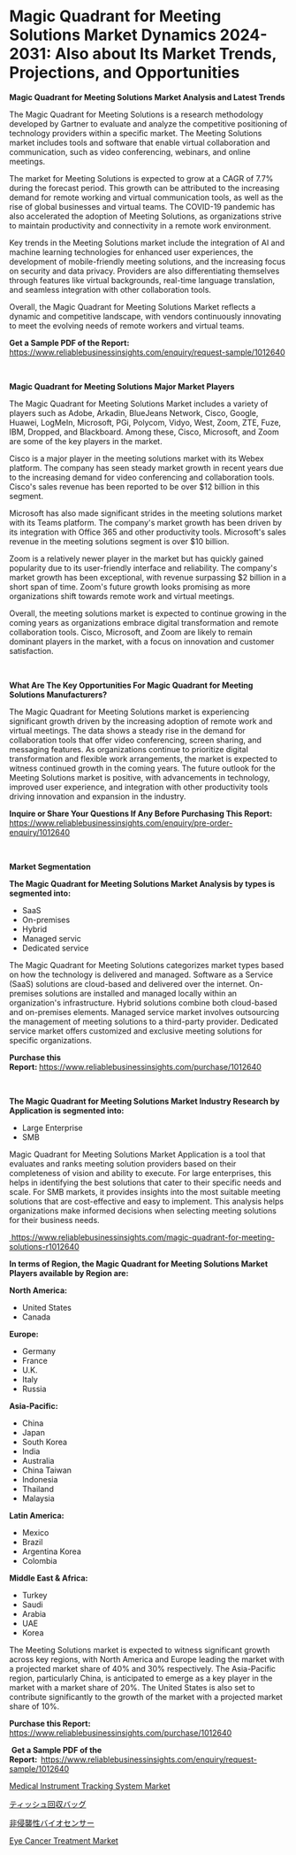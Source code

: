 <p><h1>Magic Quadrant for Meeting Solutions Market Dynamics 2024-2031: Also about Its Market Trends, Projections, and Opportunities</h1></p><p><strong>Magic Quadrant for Meeting Solutions Market Analysis and Latest Trends</strong></p>
<p><p>The Magic Quadrant for Meeting Solutions is a research methodology developed by Gartner to evaluate and analyze the competitive positioning of technology providers within a specific market. The Meeting Solutions market includes tools and software that enable virtual collaboration and communication, such as video conferencing, webinars, and online meetings.</p><p>The market for Meeting Solutions is expected to grow at a CAGR of 7.7% during the forecast period. This growth can be attributed to the increasing demand for remote working and virtual communication tools, as well as the rise of global businesses and virtual teams. The COVID-19 pandemic has also accelerated the adoption of Meeting Solutions, as organizations strive to maintain productivity and connectivity in a remote work environment.</p><p>Key trends in the Meeting Solutions market include the integration of AI and machine learning technologies for enhanced user experiences, the development of mobile-friendly meeting solutions, and the increasing focus on security and data privacy. Providers are also differentiating themselves through features like virtual backgrounds, real-time language translation, and seamless integration with other collaboration tools.</p><p>Overall, the Magic Quadrant for Meeting Solutions Market reflects a dynamic and competitive landscape, with vendors continuously innovating to meet the evolving needs of remote workers and virtual teams.</p></p>
<p><strong>Get a Sample PDF of the Report:&nbsp;</strong> <a href="https://www.reliablebusinessinsights.com/enquiry/request-sample/1012640">https://www.reliablebusinessinsights.com/enquiry/request-sample/1012640</a></p>
<p>&nbsp;</p>
<p><strong>Magic Quadrant for Meeting Solutions Major Market Players</strong></p>
<p><p>The Magic Quadrant for Meeting Solutions Market includes a variety of players such as Adobe, Arkadin, BlueJeans Network, Cisco, Google, Huawei, LogMeIn, Microsoft, PGi, Polycom, Vidyo, West, Zoom, ZTE, Fuze, IBM, Dropped, and Blackboard. Among these, Cisco, Microsoft, and Zoom are some of the key players in the market.</p><p>Cisco is a major player in the meeting solutions market with its Webex platform. The company has seen steady market growth in recent years due to the increasing demand for video conferencing and collaboration tools. Cisco's sales revenue has been reported to be over $12 billion in this segment.</p><p>Microsoft has also made significant strides in the meeting solutions market with its Teams platform. The company's market growth has been driven by its integration with Office 365 and other productivity tools. Microsoft's sales revenue in the meeting solutions segment is over $10 billion.</p><p>Zoom is a relatively newer player in the market but has quickly gained popularity due to its user-friendly interface and reliability. The company's market growth has been exceptional, with revenue surpassing $2 billion in a short span of time. Zoom's future growth looks promising as more organizations shift towards remote work and virtual meetings.</p><p>Overall, the meeting solutions market is expected to continue growing in the coming years as organizations embrace digital transformation and remote collaboration tools. Cisco, Microsoft, and Zoom are likely to remain dominant players in the market, with a focus on innovation and customer satisfaction.</p></p>
<p>&nbsp;</p>
<p><strong>What Are The Key Opportunities For Magic Quadrant for Meeting Solutions Manufacturers?</strong></p>
<p><p>The Magic Quadrant for Meeting Solutions market is experiencing significant growth driven by the increasing adoption of remote work and virtual meetings. The data shows a steady rise in the demand for collaboration tools that offer video conferencing, screen sharing, and messaging features. As organizations continue to prioritize digital transformation and flexible work arrangements, the market is expected to witness continued growth in the coming years. The future outlook for the Meeting Solutions market is positive, with advancements in technology, improved user experience, and integration with other productivity tools driving innovation and expansion in the industry.</p></p>
<p><strong>Inquire or Share Your Questions If Any Before Purchasing This Report:</strong> <a href="https://www.reliablebusinessinsights.com/enquiry/pre-order-enquiry/1012640">https://www.reliablebusinessinsights.com/enquiry/pre-order-enquiry/1012640</a></p>
<p>&nbsp;</p>
<p><strong>Market Segmentation</strong></p>
<p><strong>The Magic Quadrant for Meeting Solutions Market Analysis by types is segmented into:</strong></p>
<p><ul><li>SaaS</li><li>On-premises</li><li>Hybrid</li><li>Managed servic</li><li>Dedicated service</li></ul></p>
<p><p>The Magic Quadrant for Meeting Solutions categorizes market types based on how the technology is delivered and managed. Software as a Service (SaaS) solutions are cloud-based and delivered over the internet. On-premises solutions are installed and managed locally within an organization's infrastructure. Hybrid solutions combine both cloud-based and on-premises elements. Managed service market involves outsourcing the management of meeting solutions to a third-party provider. Dedicated service market offers customized and exclusive meeting solutions for specific organizations.</p></p>
<p><strong>Purchase this Report:&nbsp;</strong><a href="https://www.reliablebusinessinsights.com/purchase/1012640">https://www.reliablebusinessinsights.com/purchase/1012640</a></p>
<p>&nbsp;</p>
<p><strong>The Magic Quadrant for Meeting Solutions Market Industry Research by Application is segmented into:</strong></p>
<p><ul><li>Large Enterprise</li><li>SMB</li></ul></p>
<p><p>Magic Quadrant for Meeting Solutions Market Application is a tool that evaluates and ranks meeting solution providers based on their completeness of vision and ability to execute. For large enterprises, this helps in identifying the best solutions that cater to their specific needs and scale. For SMB markets, it provides insights into the most suitable meeting solutions that are cost-effective and easy to implement. This analysis helps organizations make informed decisions when selecting meeting solutions for their business needs.</p></p>
<p><a href="https://www.reliablebusinessinsights.com/magic-quadrant-for-meeting-solutions-r1012640">&nbsp;https://www.reliablebusinessinsights.com/magic-quadrant-for-meeting-solutions-r1012640</a></p>
<p><strong>In terms of Region, the Magic Quadrant for Meeting Solutions Market Players available by Region are:</strong></p>
<p>
    <p> <strong> North America: </strong>
        <ul>
            <li>United States</li>
            <li>Canada</li>
        </ul>
        </p> 
    <p> <strong> Europe: </strong>
        <ul>
            <li>Germany</li>
            <li>France</li>
            <li>U.K.</li>
            <li>Italy</li>
            <li>Russia</li>
        </ul>
        </p> 
    <p> <strong> Asia-Pacific: </strong>
        <ul>
            <li>China</li>
            <li>Japan</li>
            <li>South Korea</li>
            <li>India</li>
            <li>Australia</li>
            <li>China Taiwan</li>
            <li>Indonesia</li>
            <li>Thailand</li>
            <li>Malaysia</li>
        </ul>
        </p> 
    <p> <strong> Latin America: </strong>
        <ul>
            <li>Mexico</li>
            <li>Brazil</li>
            <li>Argentina Korea</li>
            <li>Colombia</li>
        </ul>
        </p> 
    <p> <strong> Middle East & Africa: </strong>
        <ul>
            <li>Turkey</li>
            <li>Saudi</li>
            <li>Arabia</li>
            <li>UAE</li>
            <li>Korea</li>
        </ul>
    </p>
    </p>
<p><p>The Meeting Solutions market is expected to witness significant growth across key regions, with North America and Europe leading the market with a projected market share of 40% and 30% respectively. The Asia-Pacific region, particularly China, is anticipated to emerge as a key player in the market with a market share of 20%. The United States is also set to contribute significantly to the growth of the market with a projected market share of 10%.</p></p>
<p><strong>Purchase this Report: </strong><a href="https://www.reliablebusinessinsights.com/purchase/1012640">https://www.reliablebusinessinsights.com/purchase/1012640</a></p>
<p>&nbsp;<strong>Get a Sample PDF of the Report:&nbsp;&nbsp;</strong><a href="https://www.reliablebusinessinsights.com/enquiry/request-sample/1012640">https://www.reliablebusinessinsights.com/enquiry/request-sample/1012640</a></p>
<p><strong></strong></p>
<p><p><a href="https://github.com/DarrenSipes1990/Market-Research-Report-List-1/blob/main/medical-instrument-tracking-system-market.md">Medical Instrument Tracking System Market</a></p><p><a href="https://github.com/TerrellConn/Market-Research-Report-List-2/blob/main/8610196171581.md">ティッシュ回収バッグ</a></p><p><a href="https://github.com/RandallRunte2023/Market-Research-Report-List-1/blob/main/1627399171582.md">非侵襲性バイオセンサー</a></p><p><a href="https://github.com/kmatchooka/Market-Research-Report-List-1/blob/main/eye-cancer-treatment-market.md">Eye Cancer Treatment Market</a></p></p>